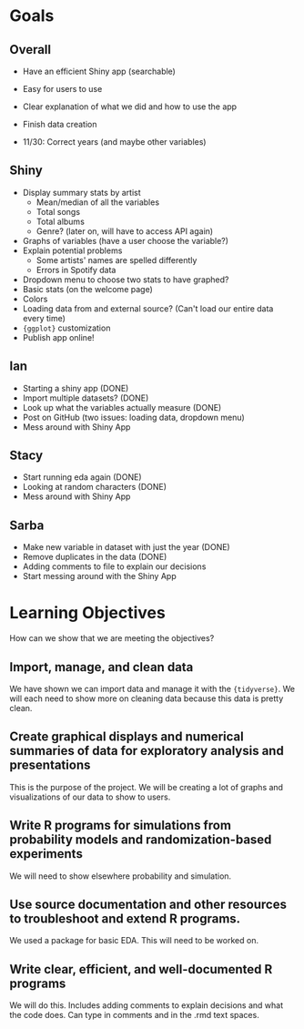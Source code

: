 # Goals

## Overall
* Have an efficient Shiny app (searchable)
* Easy for users to use
* Clear explanation of what we did and how to use the app
* Finish data creation

* 11/30: Correct years (and maybe other variables)

## Shiny
* Display summary stats by artist
  * Mean/median of all the variables
  * Total songs
  * Total albums
  * Genre? (later on, will have to access API again)
* Graphs of variables (have a user choose the variable?)
* Explain potential problems
  * Some artists' names are spelled differently
  * Errors in Spotify data
* Dropdown menu to choose two stats to have graphed?
* Basic stats (on the welcome page)
* Colors
* Loading data from and external source? (Can't load our entire data every time)
* `{ggplot}` customization
* Publish app online!

## Ian
* Starting a shiny app (DONE)
* Import multiple datasets? (DONE)
* Look up what the variables actually measure (DONE)
* Post on GitHub (two issues: loading data, dropdown menu)
* Mess around with Shiny App

## Stacy
* Start running eda again (DONE)
* Looking at random characters (DONE)
* Mess around with Shiny App

## Sarba
* Make new variable in dataset with just the year (DONE)
* Remove duplicates in the data (DONE)
* Adding comments to file to explain our decisions
* Start messing around with the Shiny App


# Learning Objectives

How can we show that we are meeting the objectives?

## Import, manage, and clean data

We have shown we can import data and manage it with the `{tidyverse}`. We will each need to show more on cleaning data because this data is pretty clean.

## Create graphical displays and numerical summaries of data for exploratory analysis and presentations

This is the purpose of the project. We will be creating a lot of graphs and visualizations of our data to show to users.

## Write R programs for simulations from probability models and randomization-based experiments

We will need to show elsewhere probability and simulation.

## Use source documentation and other resources to troubleshoot and extend R programs.

We used a package for basic EDA. This will need to be worked on.

## Write clear, efficient, and well-documented R programs

We will do this. Includes adding comments to explain decisions and what the code does. Can type in comments and in the .rmd text spaces. 